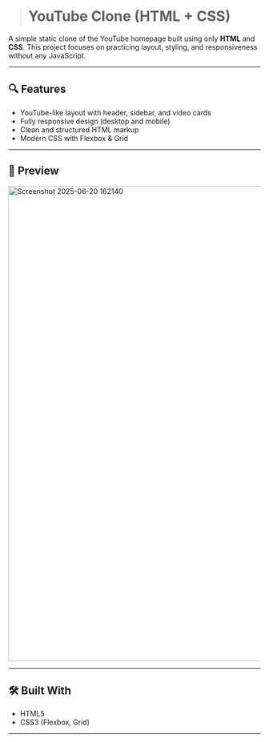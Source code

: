 > # YouTube Clone (HTML + CSS)

A simple static clone of the YouTube homepage built using only **HTML** and **CSS**. This project focuses on practicing layout, styling, and responsiveness without any JavaScript.

---

## 🔍 Features

- YouTube-like layout with header, sidebar, and video cards
- Fully responsive design (desktop and mobile)
- Clean and structured HTML markup
- Modern CSS with Flexbox & Grid

---

## 📸 Preview
<img width="949" alt="Screenshot 2025-06-20 162140" src="https://github.com/user-attachments/assets/f1de3ce1-5f70-4fe5-928f-d6cf229f08b0" />

---

## 🛠️ Built With

- HTML5
- CSS3 (Flexbox, Grid)

---

